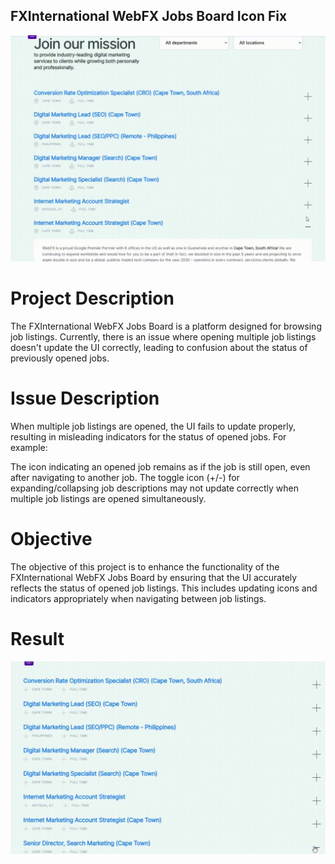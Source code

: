 ## FXInternational WebFX Jobs Board Icon Fix
![Job Board Original](Job_Board_Original.gif)

# Project Description
The FXInternational WebFX Jobs Board is a platform designed for browsing job listings. Currently, there is an issue where opening multiple job listings doesn't update the UI correctly, leading to confusion about the status of previously opened jobs.

# Issue Description

When multiple job listings are opened, the UI fails to update properly, resulting in misleading indicators for the status of opened jobs. For example:

The icon indicating an opened job remains as if the job is still open, even after navigating to another job.
The toggle icon (+/-) for expanding/collapsing job descriptions may not update correctly when multiple job listings are opened simultaneously.

# Objective

The objective of this project is to enhance the functionality of the FXInternational WebFX Jobs Board by ensuring that the UI accurately reflects the status of opened job listings. This includes updating icons and indicators appropriately when navigating between job listings.

# Result

![Job Board Fixed](Job_Board_Fixed.gif)